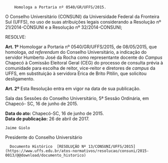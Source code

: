         Homologa a Portaria nº 0540/GR/UFFS/2015.  

O Conselho Universitário (CONSUNI) da Universidade Federal da Fronteira Sul (UFFS), no uso de suas atribuições legais considerando a Resolução nº 21/2014-CONSUNI e a Resolução nº 32/2014-CONSUNI;

 RESOLVE:

 **Art. 1º** Homologar a Portaria nº 0540/GR/UFFS/2015, de 08/05/2015, que homologa, *ad referendum* do Conselho Universitário, a indicação do servidor Humberto José da Rocha como representante docente do *Campus* Chapecó à Comissão Eleitoral Geral (CEG) do processo de consulta prévia à comunidade para escolha de reitor, vice-reitor e diretores de *campus* da UFFS, em substituição à servidora Érica de Brito Pitilin, que solicitou desligamento.

 **Art. 2º** Esta Resolução entra em vigor na data de sua publicação.

 Sala das Sessões do Conselho Universitário, 5ª Sessão Ordinária, em Chapecó- SC, 16 de junho de 2015.

   **Data do ato:** Chapecó-SC, 16 de junho de 2015.   
 **Data de publicação:**  26 de abril de 2017. 

    Jaime Giolo   
 Presidente do Conselho Universitário 

      Documento Histórico  [RESOLUÇÃO Nº 13/CONSUNI/UFFS/2015](https://www.uffs.edu.br/atos-normativos/resolucao/consuni/2015-0013/@@download/documento_historico)     
      